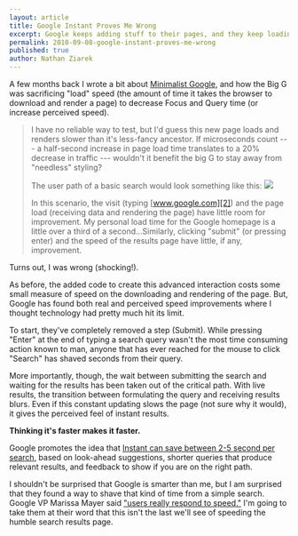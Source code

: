 ```yaml
---
layout: article
title: Google Instant Proves Me Wrong
excerpt: Google keeps adding stuff to their pages, and they keep loading faster.
permalink: 2010-09-08-google-instant-proves-me-wrong
published: true
author: Nathan Ziarek
---
```


A few months back I wrote a bit about [Minimalist Google][1], and how the Big G was sacrificing "load" speed (the amount of time it takes the browser to download and render a page) to decrease Focus and Query time (or increase perceived speed).

> I have no reliable way to test, but I'd guess this new page loads and renders slower than it's less-fancy ancestor. If microseconds count --- a half-second increase in page load time translates to a 20% decrease in traffic --- wouldn't it benefit the big G to stay away from "needless" styling?
> 
> The user path of a basic search would look something like this: 
> ![](http://media.tumblr.com/tumblr_ku9atifzdI1qzxpmp.png)
> 
> In this scenario, the visit (typing [www.google.com][2]) and the page load (receiving data and rendering the page) have little room for improvement. My personal load time for the Google homepage is a little over a third of a second...Similarly, clicking "submit" (or pressing enter) and the speed of the results page have little, if any, improvement.

Turns out, I was wrong (shocking!).

As before, the added code to create this advanced interaction costs some small measure of speed on the downloading and rendering of the page. But, Google has found both real and perceived speed improvements where I thought technology had pretty much hit its limit.

To start, they've completely removed a step (Submit). While pressing "Enter" at the end of typing a search query wasn't the most time consuming action known to man, anyone that has ever reached for the mouse to click "Search" has shaved seconds from their query.

More importantly, though, the wait between submitting the search and waiting for the results has been taken out of the critical path. With live results, the transition between formulating the query and receiving results blurs. Even if this constant updating slows the page (not sure why it would), it gives the perceived feel of instant results.

**Thinking it's faster makes it faster.**

Google promotes the idea that [Instant can save between 2-5 second per search][3], based on look-ahead suggestions, shorter queries that produce relevant results, and feedback to show if you are on the right path.

I shouldn't be surprised that Google is smarter than me, but I am surprised that they found a way to shave that kind of time from a simple search. Google VP Marissa Mayer said ["users really respond to speed."][4] I'm going to take them at their word that this isn't the last we'll see of speeding the humble search results page.



[0]: http://nathanziarek.tumblr.com/post/1088528664
[1]: http://nathanziarek.tumblr.com/post/269797827/minimalist-google-now-with-hideaway-menus
[2]: http://www.google.com
[3]: http://www.google.com/instant/
[4]: http://glinden.blogspot.com/2006/11/marissa-mayer-at-web-20.html